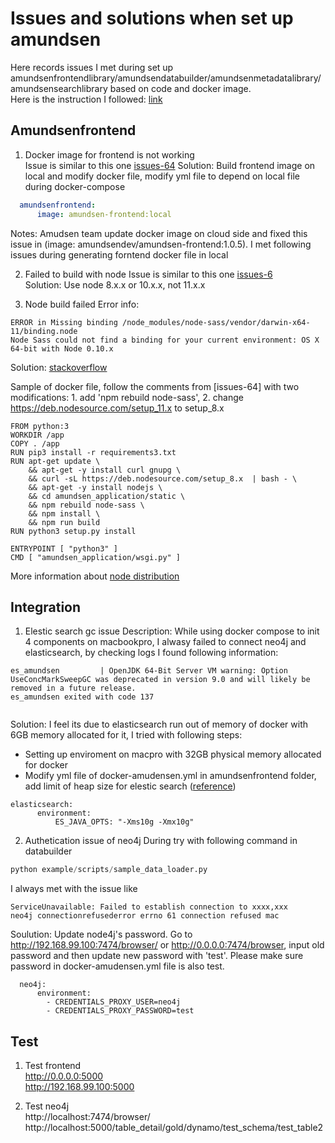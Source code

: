 # Issues and solutions when set up amundsen

Here records issues I met during set up amundsenfrontendlibrary/amundsendatabuilder/amundsenmetadatalibrary/amundsensearchlibrary based on code and docker image.  
Here is the instruction I followed: [link](https://github.com/lyft/amundsenfrontendlibrary/blob/master/docs/installation.md#install-standalone-application-directly-from-the-source)

## Amundsenfrontend
1. Docker image for frontend is not working  
  Issue is similar to this one [issues-64](https://github.com/lyft/amundsenfrontendlibrary/issues/64)
  Solution: Build frontend image on local and modify docker file, modify yml file to depend on local file during docker-compose

```yml
  amundsenfrontend:
      image: amundsen-frontend:local
```
  Notes: Amudsen team update docker image on cloud side and fixed this issue in (image: amundsendev/amundsen-frontend:1.0.5).  I met following issues during generating forntend docker file in local

2. Failed to build with node
  Issue is similar to this one [issues-6](https://github.com/lyft/amundsenfrontendlibrary/issues/6)  
  Solution: Use node 8.x.x or 10.x.x, not 11.x.x  

3. Node build failed
  Error info:  
```
ERROR in Missing binding /node_modules/node-sass/vendor/darwin-x64-11/binding.node
Node Sass could not find a binding for your current environment: OS X 64-bit with Node 0.10.x
```
  Solution: [stackoverflow](https://stackoverflow.com/questions/37986800/node-sass-could-not-find-a-binding-for-your-current-environment/47197646)  

  Sample of docker file, follow the comments from [issues-64] with two modifications: 1. add 'npm rebuild node-sass', 2. change https://deb.nodesource.com/setup_11.x to setup_8.x 
```docker
FROM python:3
WORKDIR /app
COPY . /app
RUN pip3 install -r requirements3.txt
RUN apt-get update \
    && apt-get -y install curl gnupg \
    && curl -sL https://deb.nodesource.com/setup_8.x  | bash - \
    && apt-get -y install nodejs \
    && cd amundsen_application/static \
    && npm rebuild node-sass \
    && npm install \
    && npm run build
RUN python3 setup.py install

ENTRYPOINT [ "python3" ]
CMD [ "amundsen_application/wsgi.py" ]

```
  More information about [node distribution](https://github.com/nodesource/distributions)   



## Integration
1. Elestic search gc issue
  Description: While using docker compose to init 4 components on macbookpro, I alwasy failed to connect neo4j and elasticsearch, by checking logs I found following information:  
```
es_amundsen         | OpenJDK 64-Bit Server VM warning: Option UseConcMarkSweepGC was deprecated in version 9.0 and will likely be removed in a future release.
es_amundsen exited with code 137
     
```
  Solution: I feel its due to elasticsearch run out of memory of docker with 6GB memory allocated for it, I tried with following steps:
 * Setting up enviroment on macpro with 32GB physical memory allocated for docker
 * Modify yml file of docker-amudensen.yml in amundsenfrontend folder, add limit of heap size for elestic search ([reference](https://github.com/10up/wp-local-docker/issues/6))
```docker
elasticsearch:
      environment:
          ES_JAVA_OPTS: "-Xms10g -Xmx10g"
```

2. Authetication issue of neo4j
During try with following command in databuilder
```python
python example/scripts/sample_data_loader.py
```
I always met with the issue like
```
ServiceUnavailable: Failed to establish connection to xxxx,xxx
neo4j connectionrefusederror errno 61 connection refused mac
```
Soulution: Update node4j's password.  Go to http://192.168.99.100:7474/browser/ or http://0.0.0.0:7474/browser, input old password and then update new password with 'test'.  Please make sure password in docker-amudensen.yml file is also test.
```
  neo4j:
      environment:
        - CREDENTIALS_PROXY_USER=neo4j
        - CREDENTIALS_PROXY_PASSWORD=test
```



## Test
1. Test frontend  
http://0.0.0.0:5000  
http://192.168.99.100:5000  
  
2. Test neo4j  
http://localhost:7474/browser/  
http://localhost:5000/table_detail/gold/dynamo/test_schema/test_table2  




